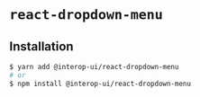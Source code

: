 # `react-dropdown-menu`

## Installation

```sh
$ yarn add @interop-ui/react-dropdown-menu
# or
$ npm install @interop-ui/react-dropdown-menu
```
